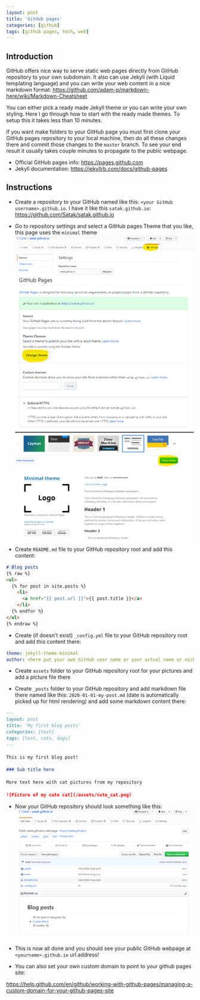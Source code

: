 ```yaml
---
layout: post
title: 'GitHub pages'
categories: [github]
tags: [github pages, tech, web]
---
```


## Introduction

GitHub offers nice way to serve static web pages directly from GitHub repository to your own subdomain. It also can use Jekyll (with Liquid templating language) and you can write your web content in a nice markdown format: <https://github.com/adam-p/markdown-here/wiki/Markdown-Cheatsheet>

You can either pick a ready made Jekyll theme or you can write your own styling. Here I go through how to start with the ready made themes. To setup this it takes less than 10 minutes.

If you want make folders to your GitHub page you must first clone your GitHub pages repository to your local machine, then do all these changes there and commit those changes to the `master` branch. To see your end result it usually takes couple minutes to propagate to the public webpage.

- Official GitHub pages info: <https://pages.github.com>
- Jekyll documentation: <https://jekyllrb.com/docs/github-pages>

## Instructions

- Create a repository to your GitHub named like this: `<your GitHub username>.github.io`. I have it like this `satak.github.io`: <https://github.com/Satak/satak.github.io>

- Go to repository settings and select a GitHub pages Theme that you like, this page uses the `minimal` theme
![GitHub Settings](/assets/github_settings.png)
![GitHub Pages Theme](/assets/github_pages_theme.png)
![GitHub Pages Theme](/assets/github_pages_theme_selection.png)

- Create `README.md` file to your GitHub repository root and add this content:

```markdown
# Blog posts
{% raw %}
<ul>
  {% for post in site.posts %}
    <li>
      <a href="{{ post.url }}">{{ post.title }}</a>
    </li>
  {% endfor %}
</ul>
{% endraw %}
```

- Create (if doesn't exist) `_config.yml` file to your GitHub repository root and add this content there:

```yaml
theme: jekyll-theme-minimal
author: <here put your own GitHub user name or your actual name or nick>
```

- Create `assets` folder to your GitHub repository root for your pictures and add a picture file there

- Create `_posts` folder to your GitHub repository and add markdown file there named like this: `2020-01-01-my-post.md` (date is automatically picked up for html rendering) and add some markdown content there:

```markdown
---
layout: post
title: 'My first blog posts'
categories: [test]
tags: [test, cats, dogs]
---

This is my first blog post!

### Sub title here

More text here with cat pictures from my repository

![Picture of my cute cat](/assets/cute_cat.png)
```

- Now your GitHub repository should look something like this:
![GitHub example](/assets/github_example.png)

- This is now all done and you should see your public GitHub webpage at `<yourname>.github.io` url address!

- You can also set your own custom domain to point to your github pages site:

<https://help.github.com/en/github/working-with-github-pages/managing-a-custom-domain-for-your-github-pages-site>
